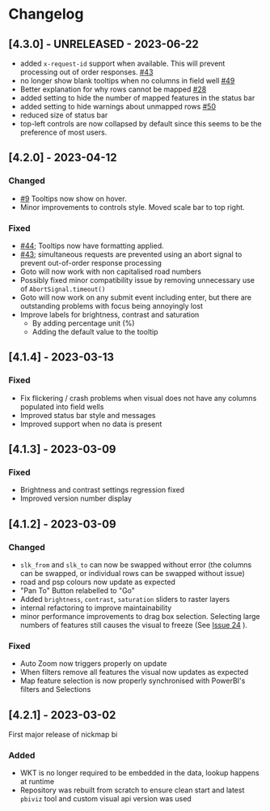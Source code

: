 # Changelog

## [4.3.0] - UNRELEASED - 2023-06-22

- added `x-request-id` support when available. This will prevent processing out
  of order responses.
  [#43](https://github.com/thehappycheese/nickmap-bi/issues/43)
- no longer show blank tooltips when no columns in field well
  [#49](https://github.com/thehappycheese/nickmap-bi/issues/49)
- Better explanation for why rows cannot be mapped
  [#28](https://github.com/thehappycheese/nickmap-bi/issues/28)
- added setting to hide the number of mapped features in the status bar
- added setting to hide warnings about unmapped rows
  [#50](https://github.com/thehappycheese/nickmap-bi/issues/50)
- reduced size of status bar
- top-left controls are now collapsed by default since this seems to be the
  preference of most users.

## [4.2.0] - 2023-04-12

### Changed

- [#9](https://github.com/thehappycheese/nickmap-bi/issues/9) Tooltips now show on hover.
- Minor improvements to controls style. Moved scale bar to top right.

### Fixed

- [#44](https://github.com/thehappycheese/nickmap-bi/issues/44); Tooltips now have formatting applied.
- [#43](https://github.com/thehappycheese/nickmap-bi/issues/43); simultaneous requests are prevented using an abort signal to prevent out-of-order response processing
- Goto will now work with non capitalised road numbers
- Possibly fixed minor compatibility issue by removing unnecessary use of `AbortSignal.timeout()`
- Goto will now work on any submit event including enter, but there are
  outstanding problems with focus being annoyingly lost
- Improve labels for brightness, contrast and saturation
  - By adding percentage unit (%)
  - Adding the default value to the tooltip

## [4.1.4] - 2023-03-13

### Fixed

- Fix flickering / crash problems when visual does not have any columns populated into field wells
- Improved status bar style and messages
- Improved support when no data is present

## [4.1.3] - 2023-03-09

### Fixed

- Brightness and contrast settings regression fixed
- Improved version number display

## [4.1.2] - 2023-03-09

### Changed

- `slk_from` and `slk_to` can now be swapped without error (the columns can be swapped, or individual rows can be swapped without issue)
- road and psp colours now update as expected
- "Pan To" Button relabelled to "Go"
- Added `brightness`, `contrast`, `saturation` sliders to raster layers
- internal refactoring to improve maintainability
- minor performance improvements to drag box selection. Selecting large numbers of features still causes the visual to freeze (See [Issue 24](https://github.com/thehappycheese/nickmap-bi/issues/24) ). 

### Fixed

- Auto Zoom now triggers properly on update
- When filters remove all features the visual now updates as expected
- Map feature selection is now properly synchronised with PowerBI's filters and Selections


## [4.2.1] - 2023-03-02

First major release of nickmap bi

### Added

- WKT is no longer required to be embedded in the data, lookup happens at runtime
- Repository was rebuilt from scratch to ensure clean start and latest `pbiviz` tool and custom visual api version was used
